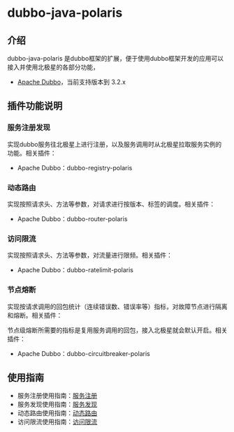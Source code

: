 # dubbo-java-polaris

## 介绍

dubbo-java-polaris 是dubbo框架的扩展，便于使用dubbo框架开发的应用可以接入并使用北极星的各部分功能，

- [Apache Dubbo](https://github.com/apache/dubbo)，当前支持版本到 3.2.x

## 插件功能说明

### 服务注册发现 

实现dubbo服务往北极星上进行注册，以及服务调用时从北极星拉取服务实例的功能。相关插件：

- Apache Dubbo：dubbo-registry-polaris

### 动态路由

实现按照请求头、方法等参数，对请求进行按版本、标签的调度。相关插件：

- Apache Dubbo：dubbo-router-polaris

### 访问限流

实现按照请求头、方法等参数，对流量进行限频。相关插件：

- Apache Dubbo：dubbo-ratelimit-polaris

### 节点熔断

实现按请求调用的回包统计（连续错误数、错误率等）指标，对故障节点进行隔离和熔断。相关插件：

节点级熔断所需要的指标是复用服务调用的回包，接入北极星就会默认开启。相关插件：

- Apache Dubbo：dubbo-circuitbreaker-polaris

## 使用指南

- 服务注册使用指南：[服务注册](https://polarismesh.cn/docs/%E4%BD%BF%E7%94%A8%E6%8C%87%E5%8D%97/java%E5%BA%94%E7%94%A8%E5%BC%80%E5%8F%91/dubbo/%E6%9C%8D%E5%8A%A1%E6%B3%A8%E5%86%8C/)
- 服务发现使用指南：[服务发现](https://polarismesh.cn/docs/%E4%BD%BF%E7%94%A8%E6%8C%87%E5%8D%97/java%E5%BA%94%E7%94%A8%E5%BC%80%E5%8F%91/dubbo/%E6%9C%8D%E5%8A%A1%E5%8F%91%E7%8E%B0/)
- 动态路由使用指南：[动态路由](https://polarismesh.cn/docs/%E4%BD%BF%E7%94%A8%E6%8C%87%E5%8D%97/java%E5%BA%94%E7%94%A8%E5%BC%80%E5%8F%91/dubbo/%E5%8A%A8%E6%80%81%E8%B7%AF%E7%94%B1/)
- 访问限流使用指南：[访问限流](https://polarismesh.cn/docs/%E4%BD%BF%E7%94%A8%E6%8C%87%E5%8D%97/java%E5%BA%94%E7%94%A8%E5%BC%80%E5%8F%91/dubbo/%E8%AE%BF%E9%97%AE%E9%99%90%E6%B5%81/)